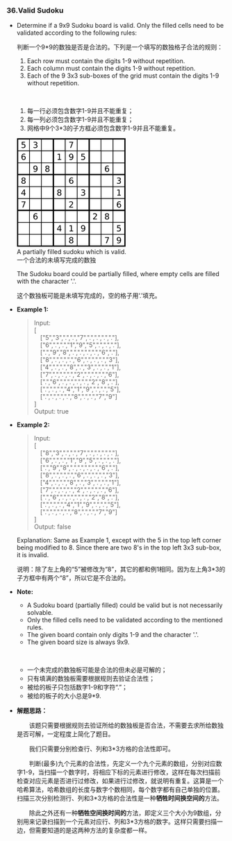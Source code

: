 ### 36.Valid Sudoku

* Determine if a 9x9 Sudoku board is valid. Only the filled cells need to be validated according to the following rules:

  判断一个9\*9的数独是否是合法的。下列是一个填写的数独格子合法的规则：

  1. Each row must contain the digits 1-9 without repetition.
  2. Each column must contain the digits 1-9 without repetition.
  3. Each of the 9 3x3 sub-boxes of the grid must contain the digits 1-9 without repetition.

  &ensp;
  1. 每一行必须包含数字1-9并且不能重复；
  2. 每一列必须包含数字1-9并且不能重复；
  3. 网格中9个3\*3的子方框必须包含数字1-9并且不能重复。

  ![Sudoku](36-ValidSudoku_Resource/250px-Sudoku-by-L2G-20050714.svg.png)<br>
  A partially filled sudoku which is valid.<br>
  一个合法的未填写完成的数独<br>

  The Sudoku board could be partially filled, where empty cells are filled with the character '.'.

  这个数独板可能是未填写完成的，空的格子用‘.’填充。

* **Example 1:**
  
  >Input:<br>
   [<br>
     &ensp;&ensp;["5","3",".",".","7",".",".",".","."],<br>
     &ensp;&ensp;["6",".",".","1","9","5",".",".","."],<br>
     &ensp;&ensp;[".","9","8",".",".",".",".","6","."],<br>
     &ensp;&ensp;["8",".",".",".","6",".",".",".","3"],<br>
     &ensp;&ensp;["4",".",".","8",".","3",".",".","1"],<br>
     &ensp;&ensp;["7",".",".",".","2",".",".",".","6"],<br>
     &ensp;&ensp;[".","6",".",".",".",".","2","8","."],<br>
     &ensp;&ensp;[".",".",".","4","1","9",".",".","5"],<br>
     &ensp;&ensp;[".",".",".",".","8",".",".","7","9"]<br>
   ]<br>
   Output: true<br>

* **Example 2:**

  >Input:<br>
   [<br>
     &ensp;&ensp;["8","3",".",".","7",".",".",".","."],<br>
     &ensp;&ensp;["6",".",".","1","9","5",".",".","."],<br>
     &ensp;&ensp;[".","9","8",".",".",".",".","6","."],<br>
     &ensp;&ensp;["8",".",".",".","6",".",".",".","3"],<br>
     &ensp;&ensp;["4",".",".","8",".","3",".",".","1"],<br>
     &ensp;&ensp;["7",".",".",".","2",".",".",".","6"],<br>
     &ensp;&ensp;[".","6",".",".",".",".","2","8","."],<br>
     &ensp;&ensp;[".",".",".","4","1","9",".",".","5"],<br>
     &ensp;&ensp;[".",".",".",".","8",".",".","7","9"]<br>
   ]<br>
   Output: false

   Explanation: Same as Example 1, except with the 5 in the top left corner being modified to 8. Since there are two 8's in the top left 3x3 sub-box, it is invalid.

   说明：除了左上角的“5”被修改为“8”，其它的都和例1相同。因为左上角3\*3的子方框中有两个“8”，所以它是不合法的。

* **Note:**

  * A Sudoku board (partially filled) could be valid but is not  necessarily solvable.
  * Only the filled cells need to be validated according to the mentioned rules.
  * The given board contain only digits 1-9 and the character '.'.
  * The given board size is always 9x9.

  &ensp;

  * 一个未完成的数独板可能是合法的但未必是可解的；
  * 只有填满的数独板需要根据规则去验证合法性；
  * 被给的板子只包括数字1-9和字符“.”；
  * 被给的板子的大小总是9\*9.

* **解题思路：**

  &emsp;&emsp;该题只需要根据规则去验证所给的数独板是否合法，不需要去求所给数独是否可解，一定程度上简化了题目。

  &emsp;&emsp;我们只需要分别检查行、列和3*3方格的合法性即可。

  &emsp;&emsp;判断(最多)九个元素的合法性，先定义一个九个元素的数组，分别对应数字1-9，当扫描一个数字时，将相应下标的元素进行修改，这样在每次扫描前检查对应元素是否进行过修改，如果进行过修改，就说明有重复。这算是一个哈希算法，哈希数组的长度与数字个数相同，每个数字都有自己单独的位置。扫描三次分别检测行、列和3*3方格的合法性是一种**牺牲时间换空间的**方法。

  &emsp;&emsp;除此之外还有一种**牺牲空间换时间的**方法，即定义三个大小为9数组，分别用来记录扫描到一个元素对应行、列和3*3方格的数字。这样只需要扫描一边，但需要知道的是这两种方法的复杂度都一样。